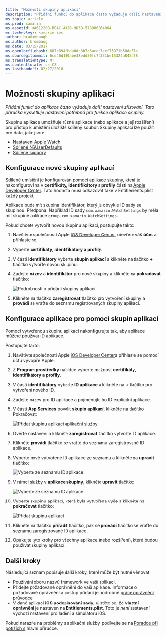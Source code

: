 ```yaml
---
title: "Možnosti skupiny aplikací"
description: "Přidání funkcí do aplikace často vyžaduje další nastavení zřizování. Tato příručka vysvětluje nastavení potřebná pro funkce aplikace skupiny."
ms.topic: article
ms.prod: xamarin
ms.assetid: 0A61220B-BBAC-492B-9D3B-578986E64064
ms.technology: xamarin-ios
author: bradumbaugh
ms.author: brumbaug
ms.date: 03/15/2017
ms.openlocfilehash: 687c894fbda8dc8b7c6aceb7eef73971b50de57e
ms.sourcegitcommit: 6cd40d190abe38edd50fc74331be15324a845a28
ms.translationtype: MT
ms.contentlocale: cs-CZ
ms.lasthandoff: 02/27/2018
---
```

# <a name="app-group-capabilities"></a>Možnosti skupiny aplikací

_Přidání funkcí do aplikace často vyžaduje další nastavení zřizování. Tato příručka vysvětluje nastavení potřebná pro funkce aplikace skupiny._

Skupinu aplikace umožňuje různé aplikace (nebo aplikace a její rozšíření) pro přístup k umístění úložiště sdílený soubor. Skupiny aplikací lze použít pro data, jako jsou:

*   [Nastavení Apple Watch](~/ios/watchos/app-fundamentals/settings.md)
*   [Sdílené NSUserDefaults](~/ios/app-fundamentals/user-defaults.md)
*   [Sdílené soubory](~/ios/watchos/app-fundamentals/parent-app.md#files)

## <a name="configure-a-new-app-group"></a>Konfigurace nové skupiny aplikací

Sdílené umístění je konfigurován pomocí [aplikace skupiny](https://developer.apple.com/library/content/documentation/Miscellaneous/Reference/EntitlementKeyReference/Chapters/EnablingAppSandbox.html#//apple_ref/doc/uid/TP40011195-CH4-SW19), která je nakonfigurována v **certifikáty, identifikátory a profily** části na [Apple Developer Center](https://developer.apple.com/account/). Tato hodnota musí odkazovat také v Entitlements.plist každý projekt.

Aplikace bude mít skupina identifikátor, který je obvykle ID sady se skupinou. Předpona. Například ID sady `com.xamarin.WatchSettings` by měla mít skupině aplikace `group.com.xamarin.WatchSettings`.

Pokud chcete vytvořit novou skupinu aplikací, postupujte takto:

1.  Navštivte společnosti Apple [iOS Developer Center](https://developer.apple.com/account/), otevřete váš **účet** a přihlaste se.
2.  Vyberte **certifikáty, identifikátory a profily**.
3.  V části **identifikátory** vyberte **skupin aplikací** a klikněte na tlačítko  **+**  tlačítko vytvořte novou skupinu.
4.  Zadejte **název** a **identifikátor** pro nové skupiny a klikněte na **pokračovat** tlačítko: 
   
    ![Podrobnosti o přidání skupiny aplikací](app-groups-capabilities-images/image52.png)

5.  Klikněte na tlačítko **zaregistrovat** tlačítko pro vytvoření skupiny a **provádí** se vraťte do seznamu registrovaných skupiny aplikací.

## <a name="configure-an-app-to-use-app-groups"></a>Konfigurace aplikace pro pomocí skupin aplikací

Pomocí vytvořenou skupinu aplikaci nakonfigurujte tak, aby aplikace můžete používat ID aplikace.

Postupujte takto:

1.  Navštivte společnosti Apple [iOS Developer Center](https://developer.apple.com/account/)a přihlaste se pomocí účtu vývojáře Apple.
2.  Z **Program prostředky** nabídce vyberte možnost **certifikáty, identifikátory a profily**.
3.  V části **identifikátory** vyberte **ID aplikace** a klikněte na  **+**  tlačítko pro vytvoření nového ID.
4.  Zadejte název pro ID aplikace a pojmenujte ho ID explicitní aplikace.
5.  V části **App Services** povolit **skupin aplikací**, klikněte na tlačítko Pokračovat:

    ![Přidat skupinu aplikaci aplikační služby](app-groups-capabilities-images/image53.png)

6.  Ověřte nastavení a klikněte **zaregistrovat** tlačítko vytvořte ID aplikace.
7.  Klikněte **provádí** tlačítko se vraťte do seznamu zaregistrované ID aplikace.
8.  Vyberte nově vytvořené ID aplikace ze seznamu a klikněte na **upravit** tlačítko:

    ![Vyberte ze seznamu ID aplikace](app-groups-capabilities-images/image54.png)

9.  V rámci služby v **aplikace skupiny**, klikněte **upravit** tlačítko:

    ![Vyberte ze seznamu ID aplikace](app-groups-capabilities-images/image55.png)

10. Vyberte skupinu aplikací, která byla vytvořena výše a klikněte na **pokračovat** tlačítko:

    ![Přidat skupinu aplikací](app-groups-capabilities-images/image56.png)

11. Klikněte na tlačítko **přiřadit** tlačítko, pak se **provádí** tlačítko se vraťte do seznamu zaregistrované ID aplikace.
12. Opakujte tyto kroky pro všechny aplikace (nebo rozšíření), které budou používat skupiny aplikací.

## <a name="next-steps"></a>Další kroky
 
Následující seznam popisuje další kroky, které může být nutné věnovat:

* Používání oboru názvů framework ve vaší aplikaci.
* Přidejte požadované oprávnění do vaší aplikace. Informace o požadované oprávnění a postup přidání je podrobně [práce oprávnění](~/ios/deploy-test/provisioning/entitlements.md) průvodce.
* V dané aplikaci **iOS podepisování sady**, ujistěte se, že **vlastní oprávnění** je nastaven na **Entitlements.plist**. Toto je _není_ sestavení výchozí nastavení pro ladění a simulátoru iOS.

Pokud narazíte na problémy s aplikační služby, podívejte se na [Poradce při potížích s](~/ios/deploy-test/provisioning/capabilities/index.md) hlavní příručce.